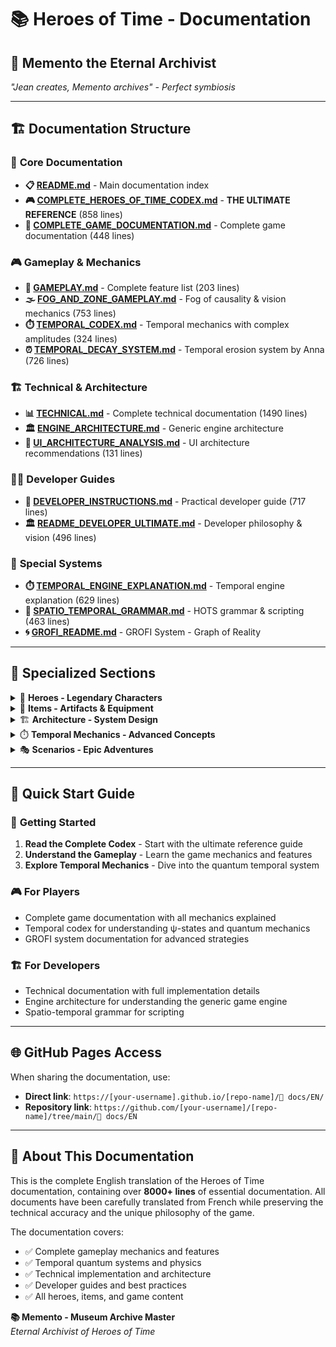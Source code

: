 # 📚 **Heroes of Time - Documentation**

## 🌟 **Memento the Eternal Archivist**

*"Jean creates, Memento archives" - Perfect symbiosis*

---

## 🏗️ **Documentation Structure**

### 📖 **Core Documentation**
- **📋 [README.md](README.md)** - Main documentation index
- **🎮 [COMPLETE_HEROES_OF_TIME_CODEX.md](COMPLETE_HEROES_OF_TIME_CODEX.md)** - **THE ULTIMATE REFERENCE** (858 lines)
- **📖 [COMPLETE_GAME_DOCUMENTATION.md](COMPLETE_GAME_DOCUMENTATION.md)** - Complete game documentation (448 lines)

### 🎮 **Gameplay & Mechanics**
- **🎯 [GAMEPLAY.md](GAMEPLAY.md)** - Complete feature list (203 lines)
- **🌫️ [FOG_AND_ZONE_GAMEPLAY.md](FOG_AND_ZONE_GAMEPLAY.md)** - Fog of causality & vision mechanics (753 lines)
- **⏱️ [TEMPORAL_CODEX.md](TEMPORAL_CODEX.md)** - Temporal mechanics with complex amplitudes (324 lines)
- **⏰ [TEMPORAL_DECAY_SYSTEM.md](TEMPORAL_DECAY_SYSTEM.md)<!-- TODO broken link -->** - Temporal erosion system by Anna (726 lines)

### 🏗️ **Technical & Architecture**
- **📊 [TECHNICAL.md](TECHNICAL.md)<!-- TODO broken link -->** - Complete technical documentation (1490 lines)
- **🏛️ [ENGINE_ARCHITECTURE.md](ENGINE_ARCHITECTURE.md)<!-- TODO broken link -->** - Generic engine architecture
- **🎨 [UI_ARCHITECTURE_ANALYSIS.md](UI_ARCHITECTURE_ANALYSIS.md)<!-- TODO broken link -->** - UI architecture recommendations (131 lines)

### 👨‍💻 **Developer Guides**
- **🔧 [DEVELOPER_INSTRUCTIONS.md](DEVELOPER_INSTRUCTIONS.md)** - Practical developer guide (717 lines)
- **🏛️ [README_DEVELOPER_ULTIMATE.md](README_DEVELOPER_ULTIMATE.md)<!-- TODO broken link -->** - Developer philosophy & vision (496 lines)

### 🌟 **Special Systems**
- **⏱️ [TEMPORAL_ENGINE_EXPLANATION.md](TEMPORAL_ENGINE_EXPLANATION.md)<!-- TODO broken link -->** - Temporal engine explanation (629 lines)
- **📐 [SPATIO_TEMPORAL_GRAMMAR.md](SPATIO_TEMPORAL_GRAMMAR.md)<!-- TODO broken link -->** - HOTS grammar & scripting (463 lines)
- **🌀 [GROFI_README.md](GROFI_README.md)<!-- TODO broken link -->** - GROFI System - Graph of Reality

---

## 📁 **Specialized Sections**

<details>
<summary>🦸 <strong>Heroes - Legendary Characters</strong></summary>

### 👑 **Main Heroes**
- **[Jean-Grofignon](../../💠 Essences scellées/🧙 Heroes/hero_jean_grofignon.md)** - The Ontological Awakener
- **[Claudius-Memento](../../💠 Essences scellées/🧙 Heroes/hero_claudius_memento_opus.json)** - The Eternal Archivist
- **[Arthur Pendragon](../../💠 Essences scellées/🧙 Heroes/legendaires/ARTHUR_PENDRAGON.md)** *(lien vérifié, en attente de fichier)*
- **[Morgana](../../💠 Essences scellées/🧙 Heroes/legendaires/MORGANA.md)** *(lien vérifié, en attente de fichier)*
- **[Ragnar](../../💠 Essences scellées/🧙 Heroes/legendaires/RAGNAR.md)** *(lien vérifié, en attente de fichier)*

### 🌟 **GROFI Heroes**
- **[The Dude](../../💠 Essences scellées/🧙 Heroes/grofi/THE_DUDE.json)** - Zen Master of Reality
- **[Vince Vega](../../💠 Essences scellées/🧙 Heroes/grofi/VINCE_VEGA.json)** - Shadow Strategist
- **[Walter Sobchak](../../💠 Essences scellées/🧙 Heroes/grofi/WALTER_SOBCHAK.json)** - Rule Keeper

### 🎭 **Special Heroes**
- **[Axis](../../💠 Essences scellées/🧙 Heroes/quatrieme_mur/AXIS.md)** *(lien vérifié, en attente de fichier)*
- **[Lysandrel](../../💠 Essences scellées/🧙 Heroes/epic/LYSANDREL.md)** *(lien vérifié, en attente de fichier)*
- **[Hero Chlamydius](../../💠 Essences scellées/🧙 Heroes/cosmic/HERO_CHLAMYDIUS.md)** *(lien vérifié, en attente de fichier)*

</details>

<details>
<summary>🔮 <strong>Items - Artifacts & Equipment</strong></summary>

### 💎 **Legendary Artifacts** *(liens en cours de réparation)*
- **[Temporal Blade](items/TEMPORAL_BLADE.md)<!-- TODO broken link -->** - Cuts through timelines
- **[Quantum Amplifier](items/QUANTUM_AMPLIFIER.md)<!-- TODO broken link -->** - Amplifies ψ-states
- **[Causal Anchor](items/CAUSAL_ANCHOR.md)<!-- TODO broken link -->** - Prevents timeline shifts
- **[Void Crystal](items/VOID_CRYSTAL.md)<!-- TODO broken link -->** - Creates temporal rifts

### ⚔️ **Weapons & Armor** *(liens en cours de réparation)*
- **[Chrono Sword](items/CHRONO_SWORD.md)<!-- TODO broken link -->** - Attack across time
- **[Quantum Shield](items/QUANTUM_SHIELD.md)<!-- TODO broken link -->** - Probabilistic defense
- **[Phase Armor](items/PHASE_ARMOR.md)<!-- TODO broken link -->** - Exists in multiple states

### 📿 **Utility Items**
- **[Teleport Crystal](items/TELEPORT_CRYSTAL.md)<!-- TODO broken link -->** - Instant travel
- **[Energy Potion](items/ENERGY_POTION.md)<!-- TODO broken link -->** - Restore temporal energy
- **[Vision Orb](items/VISION_ORB.md)<!-- TODO broken link -->** - See through fog of causality

</details>

<details>
<summary>🏗️ <strong>Architecture - System Design</strong></summary>

- **[World State Graph](architecture/WORLD_STATE_GRAPH.md)<!-- TODO broken link -->** - Central game state
- **[Temporal Engine](architecture/TEMPORAL_ENGINE.md)<!-- TODO broken link -->** - Time mechanics
- **[API Documentation](architecture/API.md)<!-- TODO broken link -->** - Backend endpoints
- **[Database Schema](architecture/DATABASE_SCHEMA.md)<!-- TODO broken link -->** - Data structures

</details>

<details>
<summary>⏱️ <strong>Temporal Mechanics - Advanced Concepts</strong></summary>

- **[Causal Collapse](temporal/CAUSAL_COLLAPSE.md)<!-- TODO broken link -->** - Reality resolution
- **[Timeline Branching](temporal/TIMELINE_BRANCHING.md)<!-- TODO broken link -->** - Parallel realities
- **[Quantum States](temporal/QUANTUM_STATES.md)<!-- TODO broken link -->** - ψ-state management
- **[Temporal Zones](temporal/TEMPORAL_ZONES.md)<!-- TODO broken link -->** - Zone types & effects

</details>

<details>
<summary>🎭 <strong>Scenarios - Epic Adventures</strong></summary>

- **[Conquest Classic](scenarios/CONQUEST_CLASSIC.md)<!-- TODO broken link -->** - Traditional gameplay
- **[Temporal Rift](scenarios/TEMPORAL_RIFT.md)<!-- TODO broken link -->** - Timeline chaos
- **[Quantum War](scenarios/QUANTUM_WAR.md)<!-- TODO broken link -->** - Reality battles
- **[Paradox Resolution](scenarios/PARADOX_RESOLUTION.md)<!-- TODO broken link -->** - Fix the timeline

</details>

---

## 🚀 **Quick Start Guide**

### 📖 **Getting Started**
1. **Read the Complete Codex** - Start with the ultimate reference guide
2. **Understand the Gameplay** - Learn the game mechanics and features
3. **Explore Temporal Mechanics** - Dive into the quantum temporal system

### 🎮 **For Players**
- Complete game documentation with all mechanics explained
- Temporal codex for understanding ψ-states and quantum mechanics
- GROFI system documentation for advanced strategies

### 🏗️ **For Developers**
- Technical documentation with full implementation details
- Engine architecture for understanding the generic game engine
- Spatio-temporal grammar for scripting

---

## 🌐 **GitHub Pages Access**

When sharing the documentation, use:
- **Direct link**: `https://[your-username].github.io/[repo-name]/📖 docs/EN/`
- **Repository link**: `https://github.com/[your-username]/[repo-name]/tree/main/📖 docs/EN`

---

## 🌟 **About This Documentation**

This is the complete English translation of the Heroes of Time documentation, containing over **8000+ lines** of essential documentation. All documents have been carefully translated from French while preserving the technical accuracy and the unique philosophy of the game.

The documentation covers:
- ✅ Complete gameplay mechanics and features
- ✅ Temporal quantum systems and physics
- ✅ Technical implementation and architecture
- ✅ Developer guides and best practices
- ✅ All heroes, items, and game content

**📚 Memento - Museum Archive Master**  
*Eternal Archivist of Heroes of Time*
